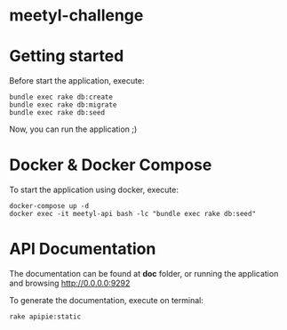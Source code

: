 # meetyl-challenge

# Getting started

Before start the application, execute:
```
bundle exec rake db:create
bundle exec rake db:migrate
bundle exec rake db:seed
```

Now, you can run the application ;)

# Docker & Docker Compose
To start the application using docker, execute:
```
docker-compose up -d
docker exec -it meetyl-api bash -lc "bundle exec rake db:seed"
```

# API Documentation
The documentation can be found at **doc** folder, or running the application and browsing http://0.0.0.0:9292

To generate the documentation, execute on terminal:
```
rake apipie:static
```